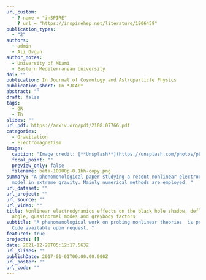 ```yaml
---
url_custom:
  - ? name = "inSPIRE"
    ? url = "https://inspirehep.net/literature/1906459"
publication_types:
  - "2"
authors:
  - admin
  - Ali Ovgun
author_notes:
  - University of Miami
  - Eastern Mediterranean University
doi: ""
publication: In Journal of Cosmology and Astroparticle Physics
publication_short: In *JCAP*
abstract: ""
draft: false
tags:
  - GR
  - Th
slides: ""
url_pdf: https://arxiv.org/pdf/2108.07766.pdf
categories:
  - Gravitation
  - Electromagnetism
image:
  caption: "Image credit: [**Unsplash**](https://unsplash.com/photos/pLCdAaMFLTE)"
  focal_point: ""
  preview_only: false
  filename: beta-10000p-0.1bh-copy.png
summary: "A phenomenological paper studying a recent nonlinear electrodynamics
  model in extreme gravity. Mainly numerical methods are employed. "
url_dataset: ""
url_project: ""
url_source: ""
url_video: ""
title: Nonlinear electrodynamics effects on the black hole shadow, deflection
  angle, quasinormal modes and greybody factors
subtitle: "A phenomenological work on probing nonlinear theories  is presented.
  Code available upon request. "
featured: true
projects: []
date: 2021-12-28T05:12:17.563Z
url_slides: ""
publishDate: 2017-01-01T00:00:00.000Z
url_poster: ""
url_code: ""
---
```

